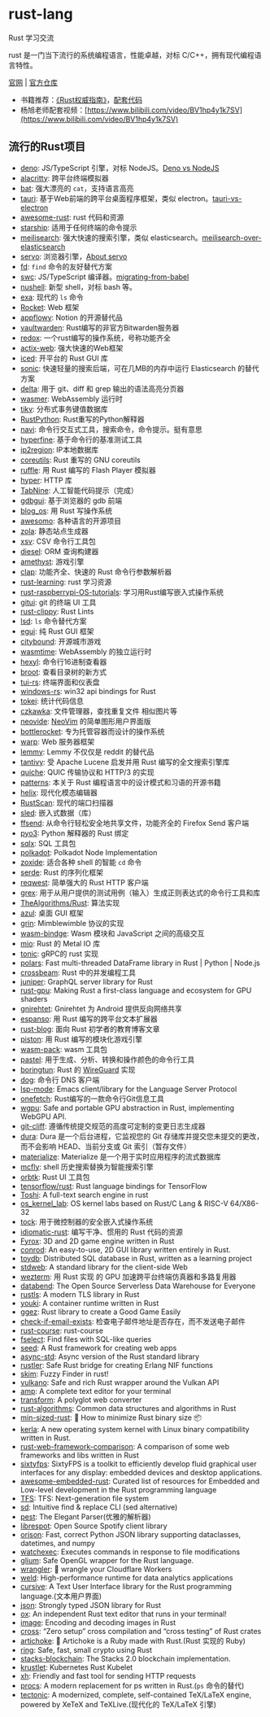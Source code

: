 # rust-lang
Rust 学习交流

rust 是一门当下流行的系统编程语言，性能卓越，对标 C/C++，拥有现代编程语言特性。

[官网](https://www.rust-lang.org/zh-CN/) | [官方仓库](https://github.com/rust-lang)

- 书籍推荐：[《Rust权威指南》](https://weread.qq.com/web/reader/d733256071eeeed9d7322fd)，[配套代码](https://github.com/rust-lang/book)
- 杨旭老师配套视频：[https://www.bilibili.com/video/BV1hp4y1k7SV](https://www.bilibili.com/video/BV1hp4y1k7SV)

## 流行的Rust项目

- [deno](https://github.com/denoland/deno): JS/TypeScript 引擎，对标 NodeJS。[Deno vs NodeJS](https://segmentfault.com/a/1190000022672883)
- [alacritty](https://github.com/alacritty/alacritty): 跨平台终端模拟器
- [bat](https://github.com/sharkdp/bat): 强大漂亮的 `cat`，支持语言高亮
- [tauri](https://github.com/tauri-apps/tauri): 基于Web前端的跨平台桌面程序框架，类似 electron。[tauri-vs-electron](https://githubhelp.com/Fournux/tauri-vs-electron)
- [awesome-rust](https://github.com/rust-unofficial/awesome-rust): rust 代码和资源
- [starship](https://github.com/starship/starship): 适用于任何终端的命令提示
- [meilisearch](https://github.com/meilisearch/): 强大快速的搜索引擎，类似 elasticsearch。[meilisearch-over-elasticsearch](https://blog.meilisearch.com/why-should-you-use-meilisearch-over-elasticsearch/)
- [servo](https://github.com/servo/servo): 浏览器引擎，[About servo](https://github.com/servo/servo/issues/23261)
- [fd](https://github.com/sharkdp/fd): `find` 命令的友好替代方案
- [swc](https://github.com/swc-project/swc): JS/TypeScript 编译器。[migrating-from-babel](https://swc.rs/docs/migrating-from-babel)
- [nushell](https://github.com/nushell/nushell): 新型 shell，对标 bash 等。
- [exa](https://github.com/ogham/exa): 现代的 `ls` 命令
- [Rocket](https://github.com/SergioBenitez/Rocket): Web 框架
- [appflowy](https://github.com/AppFlowy-IO/appflowy): Notion 的开源替代品
- [vaultwarden](https://github.com/dani-garcia/vaultwarden): Rust编写的非官方Bitwarden服务器
- [redox](https://github.com/redox-os/redox): 一个rust编写的操作系统，号称功能齐全
- [actix-web](https://github.com/actix/actix-web): 强大快速的Web框架
- [iced](https://github.com/iced-rs/iced): 开平台的 Rust GUI 库 
- [sonic](https://github.com/valeriansaliou/sonic): 快速轻量的搜索后端，可在几MB的内存中运行 Elasticsearch 的替代方案
- [delta](https://github.com/dandavison/delta): 用于 git、diff 和 grep 输出的语法高亮分页器
- [wasmer](https://github.com/wasmerio/wasmer): WebAssembly 运行时
- [tikv](https://github.com/tikv/tikv): 分布式事务键值数据库
- [RustPython](https://github.com/RustPython/RustPython): Rust重写的Python解释器
- [navi](https://github.com/denisidoro/navi): 命令行交互式工具，搜索命令，命令提示。挺有意思
- [hyperfine](https://github.com/sharkdp/hyperfine): 基于命令行的基准测试工具
- [ip2region](https://github.com/lionsoul2014/ip2region): IP本地数据库
- [coreutils](https://github.com/uutils/coreutils): Rust 重写的 GNU coreutils
- [ruffle](https://github.com/ruffle-rs/ruffle): 用 Rust 编写的 Flash Player 模拟器
- [hyper](https://github.com/hyperium/hyper): HTTP 库
- [TabNine](https://github.com/codota/TabNine): 人工智能代码提示（完成）
- [gdbgui](https://github.com/cs01/gdbgui): 基于浏览器的 gdb 前端
- [blog_os](https://github.com/phil-opp/blog_os): 用 Rust 写操作系统
- [awesomo](https://github.com/lk-geimfari/awesomo): 各种语言的开源项目
- [zola](https://github.com/getzola/zola): 静态站点生成器
- [xsv](https://github.com/BurntSushi/): CSV 命令行工具包
- [diesel](https://github.com/diesel-rs/diesel): ORM 查询构建器
- [amethyst](https://github.com/amethyst/amethyst): 游戏引擎
- [clap](https://github.com/clap-rs/clap): 功能齐全、快速的 Rust 命令行参数解析器
- [rust-learning](https://github.com/ctjhoa/rust-learning): rust 学习资源
- [rust-raspberrypi-OS-tutorials](https://github.com/rust-embedded/rust-raspberrypi-OS-tutorials): 学习用Rust编写嵌入式操作系统
- [gitui](https://github.com/extrawurst/gitui): git 的终端 UI 工具 
- [rust-clippy](https://github.com/rust-lang/rust-clippy): Rust Lints
- [lsd](https://github.com/Peltoche/lsd): `ls` 命令替代方案
- [egui](https://github.com/emilk/egui): 纯 Rust GUI 框架
- [citybound](https://github.com/citybound/citybound): 开源城市游戏
- [wasmtime](https://github.com/bytecodealliance/wasmtime):  WebAssembly 的独立运行时
- [hexyl](https://github.com/sharkdp/hexyl): 命令行16进制查看器
- [broot](https://github.com/Canop/broot): 查看目录树的新方式
- [tui-rs](https://github.com/fdehau/tui-rs): 终端界面和仪表盘
- [windows-rs](https://github.com/microsoft/windows-rs): win32 api bindings for Rust
- [tokei](https://github.com/XAMPPRocky/tokei): 统计代码信息
- [czkawka](https://github.com/qarmin/czkawka): 文件管理器，查找重复文件 相似图片等
- [neovide](https://github.com/neovide/neovide): [NeoVim](https://github.com/neovim/neovim) 的简单图形用户界面版
- [bottlerocket](https://github.com/bottlerocket-os/bottlerocket): 专为托管容器而设计的操作系统
- [warp](https://github.com/seanmonstar/warp): Web 服务器框架
- [lemmy](https://github.com/LemmyNet/lemmy):  Lemmy 不仅仅是 reddit 的替代品
- [tantivy](https://github.com/quickwit-oss/tantivy): 受 Apache Lucene 启发并用 Rust 编写的全文搜索引擎库
- [quiche](https://github.com/cloudflare/quiche): QUIC 传输协议和 HTTP/3 的实现
- [patterns](https://github.com/rust-unofficial/patterns): 本关于 Rust 编程语言中的设计模式和习语的开源书籍
- [helix](https://github.com/helix-editor/helix): 现代化模态编辑器
- [RustScan](https://github.com/RustScan/RustScan): 现代的端口扫描器
- [sled](https://github.com/spacejam/sled): 嵌入式数据（库）
- [ffsend](https://github.com/timvisee/ffsend): 从命令行轻松安全地共享文件，功能齐全的 Firefox Send 客户端
- [pyo3](https://github.com/PyO3/pyo3): Python 解释器的 Rust 绑定
- [sqlx](https://github.com/launchbadge/sqlx): SQL 工具包
- [polkadot](https://github.com/paritytech/polkadot): Polkadot Node Implementation
- [zoxide](https://github.com/ajeetdsouza/zoxide): 适合各种 shell 的智能 `cd` 命令
- [serde](https://github.com/serde-rs/serde): Rust 的序列化框架
- [reqwest](https://github.com/seanmonstar/reqwest): 简单强大的 Rust HTTP 客户端
- [grex](https://github.com/pemistahl/grex): 用于从用户提供的测试用例（输入）生成正则表达式的命令行工具和库
- [TheAlgorithms/Rust](https://github.com/TheAlgorithms/Rust): 算法实现
- [azul](https://github.com/fschutt/azul): 桌面 GUI 框架
- [grin](https://github.com/mimblewimble/grin): Mimblewimble 协议的实现
- [wasm-bindge](https://github.com/rustwasm/wasm-bindgen): Wasm 模块和 JavaScript 之间的高级交互
- [mio](https://github.com/tokio-rs/mio): Rust 的 Metal IO 库
- [tonic](https://github.com/hyperium/tonic): gRPC的 rust 实现
- [polars](https://github.com/pola-rs/polars): Fast multi-threaded DataFrame library in Rust | Python | Node.js
- [crossbeam](https://github.com/crossbeam-rs/crossbeam): Rust 中的并发编程工具
- [juniper](https://github.com/graphql-rust/juniper): GraphQL server library for Rust
- [rust-gpu](https://github.com/EmbarkStudios/rust-gpu): Making Rust a first-class language and ecosystem for GPU shaders
- [gnirehtet](https://github.com/Genymobile/gnirehtet): Gnirehtet 为 Android 提供反向网络共享
- [espanso](https://github.com/federico-terzi/espanso): 用 Rust 编写的跨平台文本扩展器
- [rust-blog](https://github.com/pretzelhammer/rust-blog): 面向 Rust 初学者的教育博客文章
- [piston](https://github.com/PistonDevelopers/piston): 用 Rust 编写的模块化游戏引擎
- [wasm-pack](https://github.com/rustwasm/wasm-pack): wasm 工具包
- [pastel](https://github.com/sharkdp/pastel): 用于生成、分析、转换和操作颜色的命令行工具
- [boringtun](https://github.com/cloudflare/boringtun): Rust 的 [WireGuard](https://www.wireguard.com/) 实现
- [dog](https://github.com/ogham/dog): 命令行 DNS 客户端
- [lsp-mode](https://github.com/emacs-lsp/lsp-mode): Emacs client/library for the Language Server Protocol
- [onefetch](https://github.com/o2sh/onefetch): Rust编写的一款命令行Git信息工具
- [wgpu](https://github.com/gfx-rs/wgpu): Safe and portable GPU abstraction in Rust, implementing WebGPU API.
- [git-cliff](https://github.com/orhun/git-cliff): 遵循传统提交规范的高度可定制的变更日志生成器
- [dura](https://github.com/tkellogg/dura): Dura 是一个后台进程，它监视您的 Git 存储库并提交您未提交的更改，而不会影响 HEAD、当前分支或 Git 索引（暂存文件）
- [materialize](https://github.com/MaterializeInc/materialize): Materialize 是一个用于实时应用程序的流式数据库
- [mcfly](https://github.com/cantino/mcfly): shell 历史搜索替换为智能搜索引擎
- [orbtk](https://github.com/redox-os/orbtk): Rust UI 工具包
- [tensorflow/rust](https://github.com/tensorflow/rust): Rust language bindings for TensorFlow
- [Toshi](https://github.com/toshi-search/Toshi): A full-text search engine in rust
- [os_kernel_lab](https://github.com/chyyuu/os_kernel_lab): OS kernel labs based on Rust/C Lang & RISC-V 64/X86-32
- [tock](https://github.com/tock/tock): 用于微控制器的安全嵌入式操作系统
- [idiomatic-rust](https://github.com/mre/idiomatic-rust): 编写干净、惯用的 Rust 代码的资源
- [Fyrox](https://github.com/FyroxEngine/Fyrox): 3D and 2D game engine written in Rust
- [conrod](https://github.com/PistonDevelopers/conrod): An easy-to-use, 2D GUI library written entirely in Rust.
- [toydb](https://github.com/erikgrinaker/toydb): Distributed SQL database in Rust, written as a learning project
- [stdweb](https://github.com/koute/stdweb): A standard library for the client-side Web
- [wezterm](https://github.com/wez/wezterm): 用 Rust 实现 的 GPU 加速跨平台终端仿真器和多路复用器
- [databend](https://github.com/datafuselabs/databend): The Open Source Serverless Data Warehouse for Everyone
- [rustls](https://github.com/rustls/rustls): A modern TLS library in Rust
- [youki](https://github.com/containers/youki): A container runtime written in Rust
- [ggez](https://github.com/ggez/ggez): Rust library to create a Good Game Easily
- [check-if-email-exists](https://github.com/reacherhq/check-if-email-exists): 检查电子邮件地址是否存在，而不发送电子邮件
- [rust-course](https://github.com/sunface/rust-course): rust-course
- [fselect](https://github.com/jhspetersson/fselect): Find files with SQL-like queries
- [seed](https://github.com/seed-rs/seed): A Rust framework for creating web apps
- [async-std](https://github.com/async-rs/async-std): Async version of the Rust standard library
- [rustler](https://github.com/rusterlium/rustler): Safe Rust bridge for creating Erlang NIF functions
- [skim](https://github.com/lotabout/skim): Fuzzy Finder in rust!
- [vulkano](https://github.com/vulkano-rs/vulkano): Safe and rich Rust wrapper around the Vulkan API
- [amp](https://github.com/jmacdonald/amp): A complete text editor for your terminal
- [transform](https://github.com/ritz078/transform): A polyglot web converter
- [rust-algorithms](https://github.com/EbTech/rust-algorithms): Common data structures and algorithms in Rust
- [min-sized-rust](https://github.com/johnthagen/min-sized-rust): 🦀 How to minimize Rust binary size 📦
- [kerla](https://github.com/nuta/kerla): A new operating system kernel with Linux binary compatibility written in Rust.
- [rust-web-framework-comparison](https://github.com/flosse/rust-web-framework-comparison): A comparison of some web frameworks and libs written in Rust
- [sixtyfps](https://github.com/sixtyfpsui/sixtyfps): SixtyFPS is a toolkit to efficiently develop fluid graphical user interfaces for any display: embedded devices and desktop applications. 
- [awesome-embedded-rust](https://github.com/rust-embedded/awesome-embedded-rust): Curated list of resources for Embedded and Low-level development in the Rust programming language
- [TFS](https://github.com/redox-os/tfs): TFS: Next-generation file system
- [sd](https://github.com/chmln/sd): Intuitive find & replace CLI (sed alternative)
- [pest](https://github.com/pest-parser/pest): The Elegant Parser(优雅的解析器)
- [librespot](https://github.com/librespot-org/librespot): Open Source Spotify client library
- [orjson](https://github.com/ijl/orjson): Fast, correct Python JSON library supporting dataclasses, datetimes, and numpy
- [watchexec](https://github.com/watchexec/watchexec): Executes commands in response to file modifications
- [glium](https://github.com/glium/glium): Safe OpenGL wrapper for the Rust language.
- [wrangler](https://github.com/cloudflare/wrangler): 🤠 wrangle your Cloudflare Workers
- [weld](https://github.com/weld-project/weld): High-performance runtime for data analytics applications
- [cursive](https://github.com/gyscos/cursive): A Text User Interface library for the Rust programming language.(文本用户界面)
- [json](https://github.com/serde-rs/json): Strongly typed JSON library for Rust
- [ox](https://github.com/curlpipe/ox): An independent Rust text editor that runs in your terminal!
- [image](https://github.com/image-rs/image): Encoding and decoding images in Rust
- [cross](https://github.com/cross-rs/cross): “Zero setup” cross compilation and “cross testing” of Rust crates
- [artichoke](https://github.com/artichoke/artichoke): 💎 Artichoke is a Ruby made with Rust.(Rust 实现的 Ruby)
- [ring](https://github.com/briansmith/ring): Safe, fast, small crypto using Rust
- [stacks-blockchain](https://github.com/stacks-network/stacks-blockchain): The Stacks 2.0 blockchain implementation.
- [krustlet](https://github.com/krustlet/krustlet): Kubernetes Rust Kubelet
- [xh](https://github.com/ducaale/xh): Friendly and fast tool for sending HTTP requests
- [procs](https://github.com/dalance/procs): A modern replacement for ps written in Rust.(`ps` 命令的替代)
- [tectonic](https://github.com/tectonic-typesetting/tectonic): A modernized, complete, self-contained TeX/LaTeX engine, powered by XeTeX and TeXLive.(现代化的 TeX/LaTeX 引擎)
